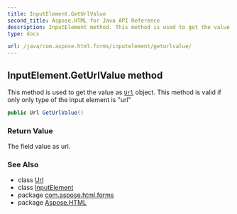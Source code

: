 ```yaml
---
title: InputElement.GetUrlValue
second_title: Aspose.HTML for Java API Reference
description: InputElement method. This method is used to get the value as Url object. This method is valid if only only type of the input element is url
type: docs

url: /java/com.aspose.html.forms/inputelement/geturlvalue/
---
```

## InputElement.GetUrlValue method

This method is used to get the value as [`Url`](../../../com.aspose.html/url/) object. This method is valid if only only type of the input element is "url"

```java
public Url GetUrlValue()
```

### Return Value

The field value as url.

### See Also

* class [Url](../../../com.aspose.html/url/)
* class [InputElement](../)
* package [com.aspose.html.forms](../../../com.aspose.html.forms/)
* package [Aspose.HTML](../../../)
